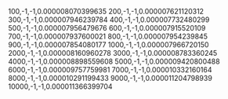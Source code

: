 100,-1,-1,0.000008070399635
200,-1,-1,0.000007621120312
300,-1,-1,0.000007946239784
400,-1,-1,0.000007732480299
500,-1,-1,0.000007956479676
600,-1,-1,0.000007915520109
700,-1,-1,0.000007937600021
800,-1,-1,0.000007954239845
900,-1,-1,0.000007854080177
1000,-1,-1,0.000007966720150
2000,-1,-1,0.000008160960278
3000,-1,-1,0.000008783360245
4000,-1,-1,0.000008898559608
5000,-1,-1,0.000009420800488
6000,-1,-1,0.000009757759981
7000,-1,-1,0.000010332160164
8000,-1,-1,0.000010291199433
9000,-1,-1,0.000011204798939
10000,-1,-1,0.000011366399704
